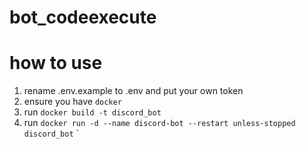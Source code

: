 # bot_codeexecute

# how to use
1. rename .env.example to .env and put your own token
2. ensure you have `docker`
3. run `docker build -t discord_bot`
4. run `docker run -d --name discord-bot --restart unless-stopped discord_bot`
`